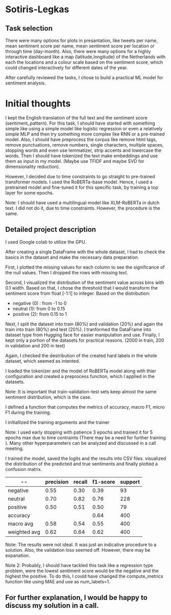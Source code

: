 # Sotiris-Legkas

## Task selection
There were many options for plots in presantation, like tweets per name, mean sentiment score per name, mean sentiment score per location or through time (day-month). Also, there were many options for a highly interactive dashboard like a map (latitude,longitude) of the Netherlands with each the locations and a colour scale based on the sentiment score, which could changed interactively for different dates of the year.

After carefully reviewed the tasks, I chose to build a practical ML model for sentiment analysis.

# Initial thoughts
I kept the English translation of the full text and the sentiment score (sentiment_pattern). For this task, I should have started with something simple like using a simple model like logistic regression or even a relatively simple MLP and then try something more complex like RNN or a pre-trained model. Also, I should have preprocess the corpus like remove html tags, remove punctuations, remove numbers, single characters, multiple spaces, stopping words and even use lemmatizer, strip accents and lowercase the words. Then I should have tokenized the text make embeddings and use them as input in my model. (Maybe use TFIDF and maybe SVD for dimensionality reduction).

However, I decided due to time constraints to go straight to pre-trained transformer models. I used the RoBERTa-base model. Hence, I used a pretrained model and fine-tuned it for this specific task, by training a top layer for some epochs.

Note: I should have used a multilingual model like XLM-RoBERTa in dutch text. I did not do it, due to time constraints. However, the procedure is the same.

## Detailed project description
I used Google colab to utilize the GPU.

After creating a single DataFrame with the whole dataset, I had to check the basics in the dataset and make the necessary data preparation.

First, I plotted the missing values for each column to see the significance of the null values. Then I dropped the rows with missing text.

Second, I visualized the distribution of the sentiment value across bins with 0.1 width.
Based on that, I chose the threshold that I would transform the sentiment score from float [-1:1] to integer.
Based on the distribution:
* negative (0) : from -1 to 0
* neutral (1): from 0 to 0.15
* positive (2): from 0.15 to 1

Next, I split the dataset into train (80%) and validation (20%) and again the train into train (80%) and test (20%).
I tranformed the DataFrame into dataset type from Hugging face for easier manipulation and use.
Finally, I kept only a portion of the datasets for practical reasons. (2000 in train, 200 in validation and 200 in test)

Again, I checked the destribution  of the created hard labels in the whole dataset, which seemed as intented.

I loaded the tokenizer and the model of RoBERTa model along with thier configuration and created a preprocess function, which I applied in the datasets.

Note: It is important that train-validation-test sets keep almost the same sentiment distribution, which is the case.

I defined a function that computes the metrics of accuracy, macro F1, micro F1 during the training.

I initiallized the training arguments and the trainer

Note: I used early stopping with patience 3 epochs and trained it for 5 epochs max due to time contraints (There may be a need for further training ). Many other hyperparameters can be analyzed and discussed in a call meeting.

I trained the model, saved the logits and the results into CSV files. visualized the distribution of the predicted and true sentiments and finally plotted a confusion matrix.


-- | precision |   recall  |f1-score |  support
------------- | -------------|-------------|-------------|-------------
negative    |   0.55 |     0.30  |    0.39  |      93
neutral     |  0.70    |  0.82    |  0.76   |    228
positive    |   0.50    |  0.51    |  0.50   |     79
accuracy   |           |         |    0.64  |     400
macro avg       |0.58|      0.54 |     0.55  |     400
weighted avg     |  0.62    |  0.64    |  0.62   |    400

Note: The results were not ideal. It was just an indicative procedure to a solution. Also, the validation loss seemed off. However, there may be expanation.

Note 2: Probably, I should have tackled this task like a regression type problem, were the lowest sentiment score would be the negative and the highest the positive. To do this, I could have changed the compute_metrics function like using MAE and use as num_labels=1.

## For further explanation, I would be happy to discuss my solution in a call.
